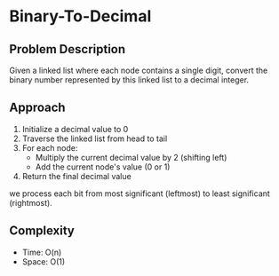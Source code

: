 # Binary-To-Decimal

## Problem Description
Given a linked list where each node contains a single digit, convert the binary number represented by this linked list to a decimal integer.

## Approach
1. Initialize a decimal value to 0
2. Traverse the linked list from head to tail
3. For each node:
   - Multiply the current decimal value by 2 (shifting left)
   - Add the current node's value (0 or 1)
4. Return the final decimal value

we process each bit from most significant (leftmost) to least significant (rightmost).

## Complexity
- Time: O(n)
- Space: O(1)